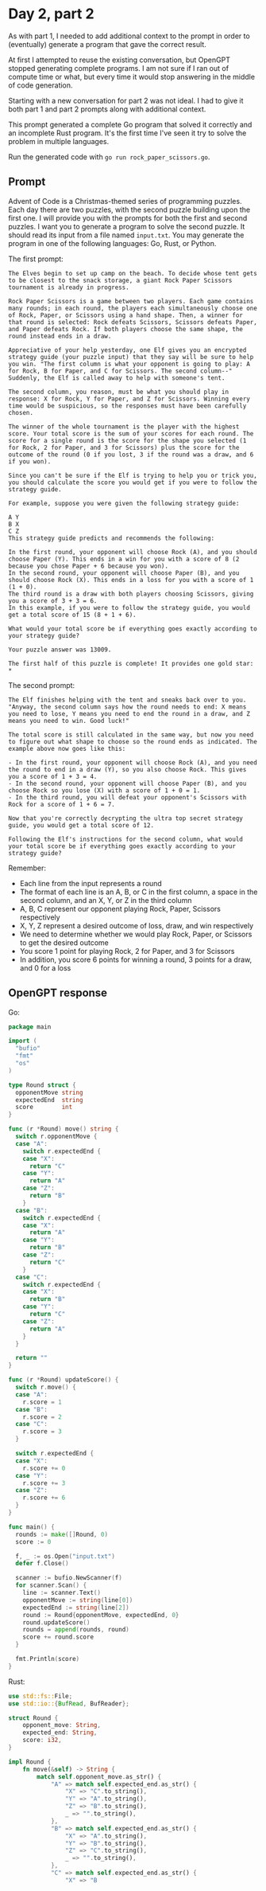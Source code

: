 # Day 2, part 2

As with part 1, I needed to add additional context to the prompt in order to (eventually) generate a program that gave the correct result.

At first I attempted to reuse the existing conversation, but OpenGPT stopped generating complete programs.  I am not sure if I ran out of compute time or what, but every time it would stop answering in the middle of code generation.

Starting with a new conversation for part 2 was not ideal.  I had to give it both part 1 and part 2 prompts along with additional context.

This prompt generated a complete Go program that solved it correctly and an incomplete Rust program.  It's the first time I've seen it try to solve the problem in multiple languages.

Run the generated code with `go run rock_paper_scissors.go`.

## Prompt

Advent of Code is a Christmas-themed series of programming puzzles.  Each day there are two puzzles, with the second puzzle building upon the first one.  I will provide you with the prompts for both the first and second puzzles.  I want you to generate a program to solve the second puzzle.  It should read its input from a file named `input.txt`.  You may generate the program in one of the following languages: Go, Rust, or Python.

The first prompt:
```
The Elves begin to set up camp on the beach. To decide whose tent gets to be closest to the snack storage, a giant Rock Paper Scissors tournament is already in progress.

Rock Paper Scissors is a game between two players. Each game contains many rounds; in each round, the players each simultaneously choose one of Rock, Paper, or Scissors using a hand shape. Then, a winner for that round is selected: Rock defeats Scissors, Scissors defeats Paper, and Paper defeats Rock. If both players choose the same shape, the round instead ends in a draw.

Appreciative of your help yesterday, one Elf gives you an encrypted strategy guide (your puzzle input) that they say will be sure to help you win. "The first column is what your opponent is going to play: A for Rock, B for Paper, and C for Scissors. The second column--" Suddenly, the Elf is called away to help with someone's tent.

The second column, you reason, must be what you should play in response: X for Rock, Y for Paper, and Z for Scissors. Winning every time would be suspicious, so the responses must have been carefully chosen.

The winner of the whole tournament is the player with the highest score. Your total score is the sum of your scores for each round. The score for a single round is the score for the shape you selected (1 for Rock, 2 for Paper, and 3 for Scissors) plus the score for the outcome of the round (0 if you lost, 3 if the round was a draw, and 6 if you won).

Since you can't be sure if the Elf is trying to help you or trick you, you should calculate the score you would get if you were to follow the strategy guide.

For example, suppose you were given the following strategy guide:

A Y
B X
C Z
This strategy guide predicts and recommends the following:

In the first round, your opponent will choose Rock (A), and you should choose Paper (Y). This ends in a win for you with a score of 8 (2 because you chose Paper + 6 because you won).
In the second round, your opponent will choose Paper (B), and you should choose Rock (X). This ends in a loss for you with a score of 1 (1 + 0).
The third round is a draw with both players choosing Scissors, giving you a score of 3 + 3 = 6.
In this example, if you were to follow the strategy guide, you would get a total score of 15 (8 + 1 + 6).

What would your total score be if everything goes exactly according to your strategy guide?

Your puzzle answer was 13009.

The first half of this puzzle is complete! It provides one gold star: *
```

The second prompt:
```
The Elf finishes helping with the tent and sneaks back over to you. "Anyway, the second column says how the round needs to end: X means you need to lose, Y means you need to end the round in a draw, and Z means you need to win. Good luck!"

The total score is still calculated in the same way, but now you need to figure out what shape to choose so the round ends as indicated. The example above now goes like this:

- In the first round, your opponent will choose Rock (A), and you need the round to end in a draw (Y), so you also choose Rock. This gives you a score of 1 + 3 = 4.
- In the second round, your opponent will choose Paper (B), and you choose Rock so you lose (X) with a score of 1 + 0 = 1.
- In the third round, you will defeat your opponent's Scissors with Rock for a score of 1 + 6 = 7.

Now that you're correctly decrypting the ultra top secret strategy guide, you would get a total score of 12.

Following the Elf's instructions for the second column, what would your total score be if everything goes exactly according to your strategy guide?
```

Remember:
* Each line from the input represents a round
* The format of each line is an A, B, or C in the first column, a space in the second column, and an X, Y, or Z in the third column
* A, B, C represent our opponent playing Rock, Paper, Scissors respectively
* X, Y, Z represent a desired outcome of loss, draw, and win respectively
* We need to determine whether we would play Rock, Paper, or Scissors to get the desired outcome
* You score 1 point for playing Rock, 2 for Paper, and 3 for Scissors
* In addition, you score 6 points for winning a round, 3 points for a draw, and 0 for a loss

## OpenGPT response

Go:

```go
package main

import (
  "bufio"
  "fmt"
  "os"
)

type Round struct {
  opponentMove string
  expectedEnd  string
  score        int
}

func (r *Round) move() string {
  switch r.opponentMove {
  case "A":
    switch r.expectedEnd {
    case "X":
      return "C"
    case "Y":
      return "A"
    case "Z":
      return "B"
    }
  case "B":
    switch r.expectedEnd {
    case "X":
      return "A"
    case "Y":
      return "B"
    case "Z":
      return "C"
    }
  case "C":
    switch r.expectedEnd {
    case "X":
      return "B"
    case "Y":
      return "C"
    case "Z":
      return "A"
    }
  }

  return ""
}

func (r *Round) updateScore() {
  switch r.move() {
  case "A":
    r.score = 1
  case "B":
    r.score = 2
  case "C":
    r.score = 3
  }

  switch r.expectedEnd {
  case "X":
    r.score += 0
  case "Y":
    r.score += 3
  case "Z":
    r.score += 6
  }
}

func main() {
  rounds := make([]Round, 0)
  score := 0

  f, _ := os.Open("input.txt")
  defer f.Close()

  scanner := bufio.NewScanner(f)
  for scanner.Scan() {
    line := scanner.Text()
    opponentMove := string(line[0])
    expectedEnd := string(line[2])
    round := Round{opponentMove, expectedEnd, 0}
    round.updateScore()
    rounds = append(rounds, round)
    score += round.score
  }

  fmt.Println(score)
}
```

Rust:

```rust
use std::fs::File;
use std::io::{BufRead, BufReader};

struct Round {
    opponent_move: String,
    expected_end: String,
    score: i32,
}

impl Round {
    fn move(&self) -> String {
        match self.opponent_move.as_str() {
            "A" => match self.expected_end.as_str() {
                "X" => "C".to_string(),
                "Y" => "A".to_string(),
                "Z" => "B".to_string(),
                _ => "".to_string(),
            },
            "B" => match self.expected_end.as_str() {
                "X" => "A".to_string(),
                "Y" => "B".to_string(),
                "Z" => "C".to_string(),
                _ => "".to_string(),
            },
            "C" => match self.expected_end.as_str() {
                "X" => "B
```
